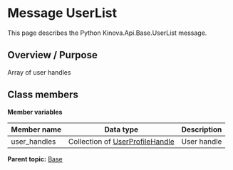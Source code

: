 # Message UserList

This page describes the Python Kinova.Api.Base.UserList message.

## Overview / Purpose

Array of user handles

## Class members

 **Member variables** 

|Member name|Data type|Description|
|-----------|---------|-----------|
|user\_handles|Collection of [UserProfileHandle](msg_Common_UserProfileHandle.md#)|User handle|

**Parent topic:** [Base](../references/summary_Base.md)

